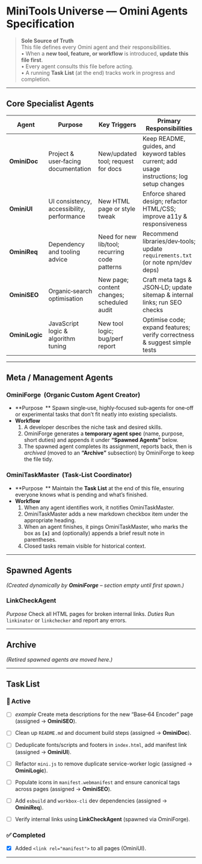 # MiniTools Universe — Omini Agents Specification

> **Sole Source of Truth**  
> This file defines every Omini agent and their responsibilities.  
> • When a **new tool, feature, or workflow** is introduced, **update this file first**.  
> • Every agent consults this file before acting.  
> • A running **Task List** (at the end) tracks work in progress and completion.

---

## Core Specialist Agents

| Agent | Purpose | Key Triggers | Primary Responsibilities |
|-------|---------|--------------|--------------------------|
| **OminiDoc** | Project & user‑facing documentation | New/updated tool; request for docs | Keep README, guides, and keyword tables current; add usage instructions; log setup changes |
| **OminiUI** | UI consistency, accessibility, performance | New HTML page or style tweak | Enforce shared design; refactor HTML/CSS; improve a11y & responsiveness |
| **OminiReq** | Dependency and tooling advice | Need for new lib/tool; recurring code patterns | Recommend libraries/dev‑tools; update `requirements.txt` (or note npm/dev deps) |
| **OminiSEO** | Organic‑search optimisation | New page; content changes; scheduled audit | Craft meta tags & JSON‑LD; update sitemap & internal links; run SEO checks |
| **OminiLogic** | JavaScript logic & algorithm tuning | New tool logic; bug/perf report | Optimise code; expand features; verify correctness & suggest simple tests |

---

## Meta / Management Agents

### **OminiForge**  (Organic Custom Agent Creator)
* **Purpose ** Spawn single‑use, highly‑focused sub‑agents for one‑off or experimental tasks that don’t fit neatly into existing specialists.
* **Workflow**
  1. A developer describes the niche task and desired skills.  
  2. OminiForge generates a **temporary agent spec** (name, purpose, short duties) and appends it under **“Spawned Agents”** below.  
  3. The spawned agent completes its assignment, reports back, then is *archived* (moved to an **“Archive”** subsection) by OminiForge to keep the file tidy.

### **OminiTaskMaster**  (Task‑List Coordinator)
* **Purpose ** Maintain the **Task List** at the end of this file, ensuring everyone knows what is pending and what’s finished.
* **Workflow**
  1. When any agent identifies work, it notifies OminiTaskMaster.  
  2. OminiTaskMaster adds a new markdown checkbox item under the appropriate heading.  
  3. When an agent finishes, it pings OminiTaskMaster, who marks the box as **`[x]`** and (optionally) appends a brief result note in parentheses.  
  4. Closed tasks remain visible for historical context.

---

## Spawned Agents
*(Created dynamically by **OminiForge** – section empty until first spawn.)*
### **LinkCheckAgent**
*Purpose* Check all HTML pages for broken internal links.
*Duties* Run `linkinator` or `linkchecker` and report any errors.


---

## Archive
*(Retired spawned agents are moved here.)*

---

## Task List

### 🔄 Active
- [ ] *example* Create meta descriptions for the new “Base‑64 Encoder” page (assigned → **OminiSEO**).
- [ ] Clean up `README.md` and document build steps (assigned → **OminiDoc**).
- [ ] Deduplicate fonts/scripts and footers in `index.html`, add manifest link (assigned → **OminiUI**).
- [ ] Refactor `mini.js` to remove duplicate service-worker logic (assigned → **OminiLogic**).
- [ ] Populate icons in `manifest.webmanifest` and ensure canonical tags across pages (assigned → **OminiSEO**).
- [ ] Add `esbuild` and `workbox-cli` dev dependencies (assigned → **OminiReq**).
- [ ] Verify internal links using **LinkCheckAgent** (spawned via OminiForge).


### ✅ Completed
- [x] Added `<link rel="manifest">` to all pages (OminiUI).

---
